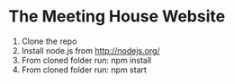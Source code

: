 # The Meeting House Website

1. Clone the repo
2. Install node.js from http://nodejs.org/
3. From cloned folder run: npm install
4. From cloned folder run: npm start

